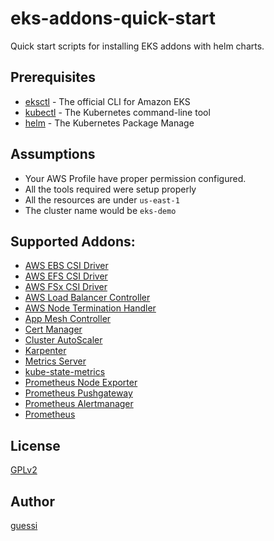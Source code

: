 # eks-addons-quick-start

Quick start scripts for installing EKS addons with helm charts.

## Prerequisites

- [eksctl](https://eksctl.io/) - The official CLI for Amazon EKS
- [kubectl](https://kubernetes.io/docs/tasks/tools/) - The Kubernetes command-line tool
- [helm](https://helm.sh/) - The Kubernetes Package Manage

## Assumptions

- Your AWS Profile have proper permission configured.
- All the tools required were setup properly
- All the resources are under `us-east-1`
- The cluster name would be `eks-demo`

## Supported Addons:

- [AWS EBS CSI Driver](./scripts/aws-ebs-csi-driver)
- [AWS EFS CSI Driver](./scripts/aws-efs-csi-driver/)
- [AWS FSx CSI Driver](./scripts/aws-fsx-csi-driver/)
- [AWS Load Balancer Controller](./scripts/aws-load-balancer-controller/)
- [AWS Node Termination Handler](./scripts/aws-node-termination-handler/)
- [App Mesh Controller](./scripts/appmesh-controller/)
- [Cert Manager](./scripts/cert-manager/)
- [Cluster AutoScaler](./scripts/cluster-autoscaler/)
- [Karpenter](./scripts/karpenter/)
- [Metrics Server](./scripts/metrics-server/)
- [kube-state-metrics](./scripts/kube-state-metrics)
- [Prometheus Node Exporter](./scripts/prometheus-node-exporter)
- [Prometheus Pushgateway](./scripts/prometheus-pushgateway)
- [Prometheus Alertmanager](./scripts/alertmanager)
- [Prometheus](./scripts/prometheus)

## License

[GPLv2](LICENSE)

## Author

[guessi](https://github.com/guessi)
